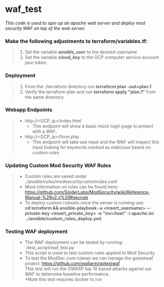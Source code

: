 # waf_test

*This code is used to spin up an apache web server and deploy mod security WAF on top of the web server.*

### Make the following adjustments to terraform/variables.tf:
> 1) Set the variable ***ansible_user*** to the desired username
> 2) Set the variable ***cloud_key*** to the GCP computer service account json token.

### Deployment
> 1) From the ./terraform directory run **terraform plan -out=plan.1**
> 2) Verify the terraform plan and run **terraform apply "plan.1"** from the same directory

### Webapp Endpoints
> - http://<GCP_ip>/index.html
>   - This endpoint will show a basic mock login page to protect with a WAF.
> - http://<GCP_ip>/form.php
>   - This endpoint will take use input and the WAF will inspect this input looking for keywords marked as malicious based on custom rules
### Updating Custom Mod Security WAF Rules
> - Custom rules are saved under ./ansible/rules/modsecuritycustomrules.conf
> - More information on rules can be found here: https://github.com/SpiderLabs/ModSecurity/wiki/Reference-Manual-%28v2.x%29#secrule
> - To deploy custom rulesets once the server is running use:</br>
   **cd terraform && ansible-playbook -u <insert_username> --private-key <insert_private_key> -e "inv=host" -i apache.ini ../ansible/custom_rules_deploy.yml**

### Testing WAF deployment
> - The WAF deployment can be tested by running: ./test_script/waf_test.py
> - This script is used to test custom rules applied to Mod Security
> - To test the ModSec core ruleset we can lverage the gotestwaf project: https://github.com/wallarm/gotestwaf </br> This test will run the OWASP top 10 based attacks against our WAF to determine baseline performance. </br> *Note this test requires docker to run